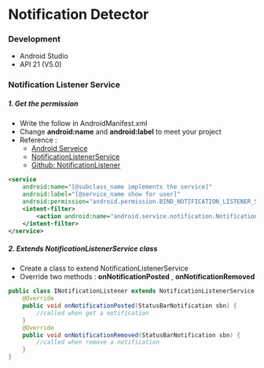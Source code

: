 # Notification Detector

### Development

+ Android Studio
+ API 21 (V5.0)

### Notification Listener Service

##### 1. Get the permission

+ Write the follow in AndroidManifest.xml
+ Change **android:name** and **android:label** to meet your project
+ Reference : 
    + [Android Serveice](https://developer.android.com/guide/topics/manifest/service-element.html?hl=zh-tw)
    + [NotificationListenerService](https://developer.android.com/reference/android/service/notification/NotificationListenerService.html)
    + [Github: NotificationListener](https://github.com/gabrielemariotti/androiddev/tree/master/NotificationListener44)

```xml
<service 
    android:name="[@subclass_name implements the service]"
    android:label="[@service_name show for user]"
    android:permission="android.permission.BIND_NOTIFICATION_LISTENER_SERVICE">
    <intent-filter>
        <action android:name="android.service.notification.NotificationListenerService" />
    </intent-filter>
</service>
```

##### 2. Extends **NotificationListenerService** class

+ Create a class to extend NotificationListenerService
+ Override two methods : **onNotificationPosted** , **onNotificationRemoved**

```java
public class INotificationListener extends NotificationListenerService {
    @Override
    public void onNotificationPosted(StatusBarNotification sbn) {
        //called when get a notification
    }
    @Override
    public void onNotificationRemoved(StatusBarNotification sbn) {
        //called when remove a notification
    }
}
```


